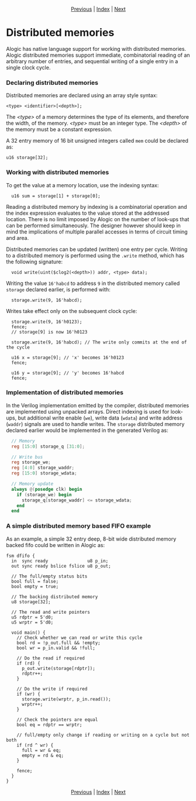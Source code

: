 <p align="center">
<a href="pipelines.md">Previous</a> |
<a href="index.md">Index</a> |
<a href="srams.md">Next</a>
</p>

# Distributed memories

Alogic has native language support for working with distributed memories. Alogic
distributed memories support immediate, combinatorial reading of an arbitrary
number of entries, and sequential writing of a single entry in a single clock
cycle.

### Declaring distributed memories

Distributed memories are declared using an array style syntax:

```
<type> <identifier>[<depth>];
```

The _\<type>_ of a memory determines the type of its elements, and therefore the
width, of the memory. _\<type>_ must be an integer type. The _\<depth>_ of the
memory must be a constant expression.

A 32 entry memory of 16 bit unsigned integers called `mem` could be declared as:

```
u16 storage[32];
```

### Working with distributed memories

To get the value at a memory location, use the indexing syntax:

```
  u16 sum = storage[1] + storage[0];
```

Reading a distributed memory by indexing is a combinatorial operation and the
index expression evaluates to the value stored at the addressed location. There
is no limit imposed by Alogic on the number of look-ups that can be performed
simultaneously. The designer however should keep in mind the implications of
multiple parallel accesses in terms of circuit timing and area.

Distributed memories can be updated (written) one entry per cycle. Writing to a
distributed memory is performed using the `.write` method, which has the
following signature:

```
  void write(uint($clog2(<depth>)) addr, <type> data);
```

Writing the value `16'habcd` to address `9` in the distributed memory called
`storage` declared earlier, is performed with:

```
  storage.write(9, 16'habcd);
```

Writes take effect only on the subsequent clock cycle:

```
  storage.write(9, 16'h0123);
  fence;
  // storage[9] is now 16'h0123

  storage.write(9, 16'habcd); // The write only commits at the end of the cycle

  u16 x = storage[9]; // 'x' becomes 16'h0123
  fence;

  u16 y = storage[9]; // 'y' becomes 16'habcd
  fence;
```

### Implementation of distributed memories

In the Verilog implementation emitted by the compiler, distributed memories are
implemented using unpacked arrays. Direct indexing is used for look-ups, but
additional write enable (`we`), write data (`wdata`) and write address (`waddr`)
signals are used to handle writes. The `storage` distributed memory declared
earlier would be implemented in the generated Verilog as:

```verilog
  // Memory
  reg [15:0] storage_q [31:0];

  // Write bus
  reg storage_we;
  reg [4:0] storage_waddr;
  reg [15:0] storage_wdata;

  // Memory update
  always @(posedge clk) begin
    if (storage_we) begin
      storage_q[storage_waddr] <= storage_wdata;
    end
  end
```

### A simple distributed memory based FIFO example

As an example, a simple 32 entry deep, 8-bit wide distributed memory backed fifo
could be written in Alogic as:

```
fsm dfifo {
  in  sync ready               u8 p_in;
  out sync ready bslice fslice u8 p_out;

  // The full/empty status bits
  bool full = false;
  bool empty = true;

  // The backing distributed memory
  u8 storage[32];

  // The read and write pointers
  u5 rdptr = 5'd0;
  u5 wrptr = 5'd0;

  void main() {
    // Check whether we can read or write this cycle
    bool rd = !p_out.full && !empty;
    bool wr = p_in.valid && !full;

    // Do the read if required
    if (rd) {
      p_out.write(storage[rdptr]);
      rdptr++;
    }

    // Do the write if required
    if (wr) {
      storage.write(wrptr, p_in.read());
      wrptr++;
    }

    // Check the pointers are equal
    bool eq = rdptr == wrptr;

    // full/empty only change if reading or writing on a cycle but not both
    if (rd ^ wr) {
      full = wr & eq;
      empty = rd & eq;
    }

    fence;
  }
}
```

<p align="center">
<a href="pipelines.md">Previous</a> |
<a href="index.md">Index</a> |
<a href="srams.md">Next</a>
</p>
